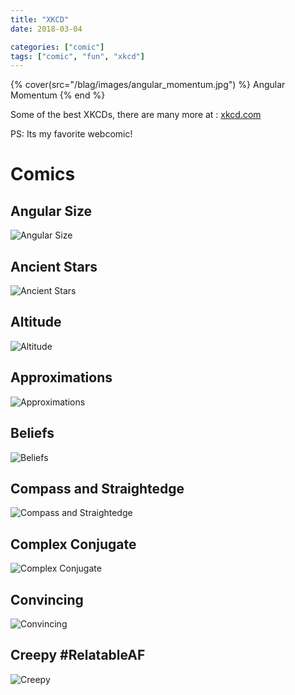 ```yaml
---
title: "XKCD"
date: 2018-03-04

categories: ["comic"]
tags: ["comic", "fun", "xkcd"]
---
```


{% cover(src="/blag/images/angular_momentum.jpg") %}
Angular Momentum
{% end %}

Some of the best XKCDs, there are many more at : [xkcd.com](https://xkcd.com/)

PS: Its my favorite webcomic!

# Comics

## Angular Size

![Angular Size](https://imgs.xkcd.com/comics/angular_size_2x.png)

## Ancient Stars

![Ancient Stars](https://imgs.xkcd.com/comics/ancient_stars_2x.png)

## Altitude

![Altitude](https://imgs.xkcd.com/comics/altitude_2x.png)

## Approximations

![Approximations](https://imgs.xkcd.com/comics/approximations.png)

## Beliefs

![Beliefs](https://imgs.xkcd.com/comics/beliefs.jpg)

## Compass and Straightedge

![Compass and Straightedge](https://imgs.xkcd.com/comics/compass_and_straightedge.png)

## Complex Conjugate

![Complex Conjugate](https://imgs.xkcd.com/comics/complex_conjugate.png)

## Convincing

![Convincing](https://imgs.xkcd.com/comics/convincing.png)

## Creepy #RelatableAF

![Creepy](https://imgs.xkcd.com/comics/creepy.png)
